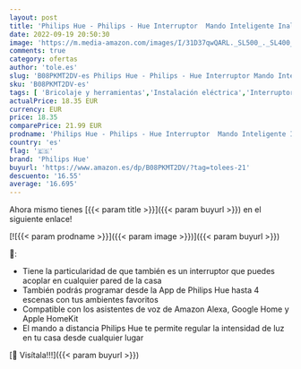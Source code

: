 ```yaml
---
layout: post
title: 'Philips Hue - Philips - Hue Interruptor  Mando Inteligente Inalámbrico  Portátil  Posibilidad de Montaje en Pared  Compatible con Control por Voz'
date: 2022-09-19 20:50:30
image: 'https://m.media-amazon.com/images/I/31D37qwQARL._SL500_._SL400_.jpg'
comments: true
category: ofertas
author: 'tole.es'
slug: 'B08PKMT2DV-es Philips Hue - Philips - Hue Interruptor Mando Inteligente...'
sku: 'B08PKMT2DV-es'
tags: [ 'Bricolaje y herramientas','Instalación eléctrica','Interruptores y reguladores de luz','Reguladores de intensidad','hue','philips','philips hue','🇪🇸', ]
actualPrice: 18.35 EUR
currency: EUR
price: 18.35
comparePrice: 21.99 EUR
prodname: 'Philips Hue - Philips - Hue Interruptor  Mando Inteligente Inalámbrico  Portátil  Posibilidad de Montaje en Pared  Compatible con Control por Voz'
country: 'es'
flag: '🇪🇸'
brand: 'Philips Hue'
buyurl: 'https://www.amazon.es/dp/B08PKMT2DV/?tag=tolees-21'
descuento: '16.55'
average: '16.695'
---
```


Ahora mismo tienes [{{< param title >}}]({{< param buyurl >}}) en el siguiente enlace!

[![{{< param prodname >}}]({{< param image >}})]({{< param buyurl >}})

🔎:

- Tiene la particularidad de que también es un interruptor que puedes acoplar en cualquier pared de la casa
- También podrás programar desde la App de Philips Hue hasta 4 escenas con tus ambientes favoritos
- Compatible con los asistentes de voz de Amazon Alexa, Google Home y Apple HomeKit
- El mando a distancia Philips Hue te permite regular la intensidad de luz en tu casa desde cualquier lugar

[🛒 Visítala!!!]({{< param buyurl >}})
